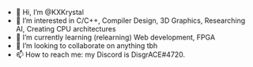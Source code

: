 - 👋 Hi, I’m @KXKrystal
- 👀 I’m interested in C/C++, Compiler Design, 3D Graphics, Researching AI, Creating CPU architectures 
- 🌱 I’m currently learning (relearning) Web development, FPGA
- 💞️ I’m looking to collaborate on anything tbh
- 📫 How to reach me: my Discord is DisgrACE#4720.

